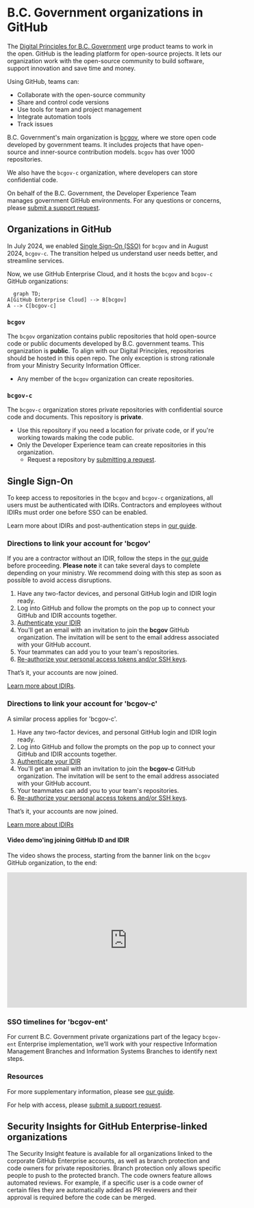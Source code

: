 # B.C. Government organizations in GitHub

The [Digital Principles for B.C. Government](https://www2.gov.bc.ca/gov/content/governments/policies-for-government/core-policy/policies/im-it-management#12.1.1.5) urge product teams to work in the open. GitHub is the leading platform for open-source projects. It lets our organization work with the open-source community to build software, support innovation and save time and money. 

Using GitHub, teams can:

* Collaborate with the open-source community
* Share and control code versions
* Use tools for team and project management
* Integrate automation tools
* Track issues

B.C. Government's main organization is [bcgov](https://github.com/bcgov), where we store open code developed by government teams. It includes projects that have open-source and inner-source contribution models. `bcgov` has over 1000 repositories. 

We also have the `bcgov-c` organization, where developers can store confidential code.

On behalf of the B.C. Government, the Developer Experience Team manages government GitHub environments. For any questions or concerns, please [submit a support request]( https://citz-do.atlassian.net/servicedesk/customer/portal/2).

## Organizations in GitHub

In July 2024, we enabled [Single Sign-On (SSO)](#single-sign-on) for `bcgov` and in August 2024, `bcgov-c`. The transition helped us understand user needs better, and streamline services.  

Now, we use GitHub Enterprise Cloud, and it hosts the `bcgov` and `bcgov-c` GitHub organizations: 

```mermaid
  graph TD;
A[GitHub Enterprise Cloud] --> B[bcgov]
A --> C[bcgov-c]
```

### `bcgov`

The `bcgov` organization contains public repositories that hold open-source code or public documents developed by B.C. government teams. This organization is **public**.  To align with our Digital Principles, repositories should be hosted in this open repo. The only exception is strong rationale from your Ministry Security Information Officer.

* Any member of the `bcgov` organization can create repositories.

### `bcgov-c`

The `bcgov-c` organization stores private repositories with confidential source code and documents. This repository is **private**.

* Use this repository if you need a location for private code, or if you're working towards making the code public.
* Only the Developer Experience team can create repositories in this organization.
    * Request a repository by [submitting a request](https://github.com/BCDevOps/devops-requests/issues/new?assignees=MonicaG%2C+oomIRL&labels=github-repo%2C+pending&projects=&template=github_repo_request.md&title=).


## Single Sign-On 

To keep access to repositories in the `bcgov` and `bcgov-c` organizations, all users must be authenticated with IDIRs. Contractors and employees without IDIRs must order one before SSO can be enabled. 

Learn more about IDIRs and post-authentication steps in [our guide](https://dev.developer.gov.bc.ca/docs/default/component/bc-developer-guide/use-github-in-bcgov/github-transition-guide/). 
  
### Directions to link your account for 'bcgov'

If you are a contractor without an IDIR, follow the steps in the [our guide](github-transition-guide.md#idirs) before proceeding. **Please note** it can take several days to complete depending on your ministry. We recommend doing with this step as soon as possible to avoid access disruptions.  

1. Have any two-factor devices, and personal GitHub login and IDIR login ready.
2. Log into GitHub and follow the prompts on the pop up to connect your GitHub and IDIR accounts together. 
3. [Authenticate your IDIR](https://github.com/orgs/bcgov/sso)
4. You'll get an email with an invitation to join the **bcgov** GitHub organization. The invitation will be sent to the email address associated with your GitHub account.
5. Your teammates can add you to your team's repositories.
6. [Re-authorize your personal access tokens and/or SSH keys](github-transition-guide.md#resetting-github-keys).

That’s it, your accounts are now joined. 

[Learn more about IDIRs](github-transition-guide.md). 
 
### Directions to link your account for 'bcgov-c' 

A similar process applies for 'bcgov-c'.

1. Have any two-factor devices, and personal GitHub login and IDIR login ready.
2. Log into GitHub and follow the prompts on the pop up to connect your GitHub and IDIR accounts together. 
3. [Authenticate your IDIR](https://github.com/orgs/bcgov-c/sso)
4. You'll get an email with an invitation to join the **bcgov-c** GitHub organization. The invitation will be sent to the email address associated with your GitHub account.
5. Your teammates can add you to your team's repositories.
6. [Re-authorize your personal access tokens and/or SSH keys](github-transition-guide.md#resetting-github-keys).

That’s it, your accounts are now joined.  

[Learn more about IDIRs](github-transition-guide.md)

#### Video demo'ing joining GitHub ID and IDIR

The video shows the process, starting from the banner link on the `bcgov` GitHub organization, to the end:

<iframe width="560" height="315" src="https://www.youtube.com/embed/-cfhUY_or8s?si=q0pjaxYd4FBhNZ0s" title="YouTube video player" frameborder="0" allow="accelerometer; autoplay; clipboard-write; encrypted-media; gyroscope; picture-in-picture; web-share" referrerpolicy="strict-origin-when-cross-origin" allowfullscreen></iframe>

### SSO timelines for 'bcgov-ent'

For current B.C. Government private organizations part of the legacy `bcgov-ent` Enterprise implementation, we’ll work with your respective Information Management Branches and Information Systems Branches to identify next steps.
 
### Resources 
 
For more supplementary information, please see [our guide](github-transition-guide.md).  
 
For help with access, please [submit a support request]( https://citz-do.atlassian.net/servicedesk/customer/portal/2). 

## Security Insights for GitHub Enterprise-linked organizations

The Security Insight feature is available for all organizations linked to the corporate GitHub Enterprise accounts, as well as branch protection and code owners for private repositories. Branch protection only allows specific people to push to the protected branch. The code owners feature allows automated reviews. For example, if a specific user is a code owner of certain files they are automatically added as PR reviewers and their approval is required before the code can be merged.
